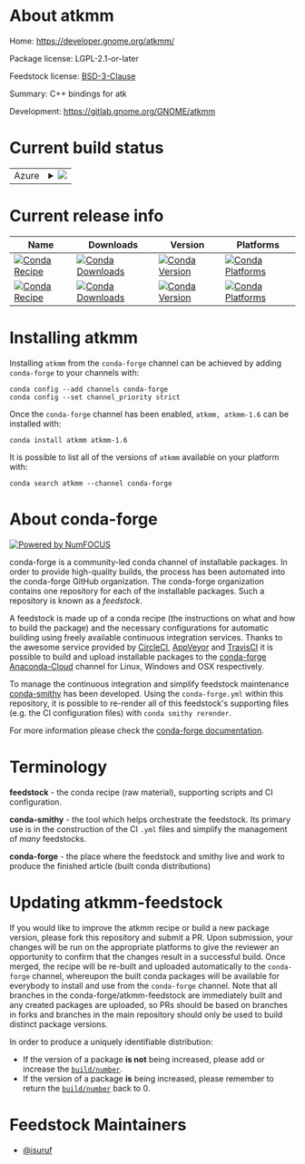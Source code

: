 About atkmm
===========

Home: https://developer.gnome.org/atkmm/

Package license: LGPL-2.1-or-later

Feedstock license: [BSD-3-Clause](https://github.com/conda-forge/atkmm-feedstock/blob/master/LICENSE.txt)

Summary: C++ bindings for atk

Development: https://gitlab.gnome.org/GNOME/atkmm

Current build status
====================


<table>
    
  <tr>
    <td>Azure</td>
    <td>
      <details>
        <summary>
          <a href="https://dev.azure.com/conda-forge/feedstock-builds/_build/latest?definitionId=9434&branchName=master">
            <img src="https://dev.azure.com/conda-forge/feedstock-builds/_apis/build/status/atkmm-feedstock?branchName=master">
          </a>
        </summary>
        <table>
          <thead><tr><th>Variant</th><th>Status</th></tr></thead>
          <tbody><tr>
              <td>linux_64</td>
              <td>
                <a href="https://dev.azure.com/conda-forge/feedstock-builds/_build/latest?definitionId=9434&branchName=master">
                  <img src="https://dev.azure.com/conda-forge/feedstock-builds/_apis/build/status/atkmm-feedstock?branchName=master&jobName=linux&configuration=linux_64_" alt="variant">
                </a>
              </td>
            </tr><tr>
              <td>osx_64</td>
              <td>
                <a href="https://dev.azure.com/conda-forge/feedstock-builds/_build/latest?definitionId=9434&branchName=master">
                  <img src="https://dev.azure.com/conda-forge/feedstock-builds/_apis/build/status/atkmm-feedstock?branchName=master&jobName=osx&configuration=osx_64_" alt="variant">
                </a>
              </td>
            </tr>
          </tbody>
        </table>
      </details>
    </td>
  </tr>
</table>

Current release info
====================

| Name | Downloads | Version | Platforms |
| --- | --- | --- | --- |
| [![Conda Recipe](https://img.shields.io/badge/recipe-atkmm-green.svg)](https://anaconda.org/conda-forge/atkmm) | [![Conda Downloads](https://img.shields.io/conda/dn/conda-forge/atkmm.svg)](https://anaconda.org/conda-forge/atkmm) | [![Conda Version](https://img.shields.io/conda/vn/conda-forge/atkmm.svg)](https://anaconda.org/conda-forge/atkmm) | [![Conda Platforms](https://img.shields.io/conda/pn/conda-forge/atkmm.svg)](https://anaconda.org/conda-forge/atkmm) |
| [![Conda Recipe](https://img.shields.io/badge/recipe-atkmm--1.6-green.svg)](https://anaconda.org/conda-forge/atkmm-1.6) | [![Conda Downloads](https://img.shields.io/conda/dn/conda-forge/atkmm-1.6.svg)](https://anaconda.org/conda-forge/atkmm-1.6) | [![Conda Version](https://img.shields.io/conda/vn/conda-forge/atkmm-1.6.svg)](https://anaconda.org/conda-forge/atkmm-1.6) | [![Conda Platforms](https://img.shields.io/conda/pn/conda-forge/atkmm-1.6.svg)](https://anaconda.org/conda-forge/atkmm-1.6) |

Installing atkmm
================

Installing `atkmm` from the `conda-forge` channel can be achieved by adding `conda-forge` to your channels with:

```
conda config --add channels conda-forge
conda config --set channel_priority strict
```

Once the `conda-forge` channel has been enabled, `atkmm, atkmm-1.6` can be installed with:

```
conda install atkmm atkmm-1.6
```

It is possible to list all of the versions of `atkmm` available on your platform with:

```
conda search atkmm --channel conda-forge
```


About conda-forge
=================

[![Powered by
NumFOCUS](https://img.shields.io/badge/powered%20by-NumFOCUS-orange.svg?style=flat&colorA=E1523D&colorB=007D8A)](https://numfocus.org)

conda-forge is a community-led conda channel of installable packages.
In order to provide high-quality builds, the process has been automated into the
conda-forge GitHub organization. The conda-forge organization contains one repository
for each of the installable packages. Such a repository is known as a *feedstock*.

A feedstock is made up of a conda recipe (the instructions on what and how to build
the package) and the necessary configurations for automatic building using freely
available continuous integration services. Thanks to the awesome service provided by
[CircleCI](https://circleci.com/), [AppVeyor](https://www.appveyor.com/)
and [TravisCI](https://travis-ci.com/) it is possible to build and upload installable
packages to the [conda-forge](https://anaconda.org/conda-forge)
[Anaconda-Cloud](https://anaconda.org/) channel for Linux, Windows and OSX respectively.

To manage the continuous integration and simplify feedstock maintenance
[conda-smithy](https://github.com/conda-forge/conda-smithy) has been developed.
Using the ``conda-forge.yml`` within this repository, it is possible to re-render all of
this feedstock's supporting files (e.g. the CI configuration files) with ``conda smithy rerender``.

For more information please check the [conda-forge documentation](https://conda-forge.org/docs/).

Terminology
===========

**feedstock** - the conda recipe (raw material), supporting scripts and CI configuration.

**conda-smithy** - the tool which helps orchestrate the feedstock.
                   Its primary use is in the construction of the CI ``.yml`` files
                   and simplify the management of *many* feedstocks.

**conda-forge** - the place where the feedstock and smithy live and work to
                  produce the finished article (built conda distributions)


Updating atkmm-feedstock
========================

If you would like to improve the atkmm recipe or build a new
package version, please fork this repository and submit a PR. Upon submission,
your changes will be run on the appropriate platforms to give the reviewer an
opportunity to confirm that the changes result in a successful build. Once
merged, the recipe will be re-built and uploaded automatically to the
`conda-forge` channel, whereupon the built conda packages will be available for
everybody to install and use from the `conda-forge` channel.
Note that all branches in the conda-forge/atkmm-feedstock are
immediately built and any created packages are uploaded, so PRs should be based
on branches in forks and branches in the main repository should only be used to
build distinct package versions.

In order to produce a uniquely identifiable distribution:
 * If the version of a package **is not** being increased, please add or increase
   the [``build/number``](https://docs.conda.io/projects/conda-build/en/latest/resources/define-metadata.html#build-number-and-string).
 * If the version of a package **is** being increased, please remember to return
   the [``build/number``](https://docs.conda.io/projects/conda-build/en/latest/resources/define-metadata.html#build-number-and-string)
   back to 0.

Feedstock Maintainers
=====================

* [@isuruf](https://github.com/isuruf/)

